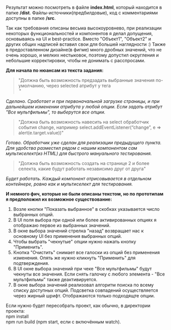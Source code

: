 Результат можно посмотреть в файле <b>index.html</b>, который находится в папке <b>/dist</b>.
Файлы-источники(предбилдовые), код с комментариями доступны в папке <b>/src</b>.


Так как требования описаны весьма высокоуровнево, при реализации некоторых функциональностей и компонентов я делал допущения,
основываясь на UI и best-practice.
Вместо "Объект1", "Объект2" и других общих надписей вставил свои для большей наглядности :)
Также в предоставленном дизайне(в фигме) много дробных значений, что не очень хорошо, и мелких нестыковок, поэтому допустил округления и небольшие корректировки, чтобы не донимать с расспросами.

<b>Для начала по нюансам из текста задания:</b>

> "Должна быть возможность предзадать выбранные значения по-умолчанию, через selected атрибут у тега <option>"

<i>Сделано. Сработает и при первоначальной загрузке страницы, и при дальнейшем изменении атрибута у любой опции. Если задать атрибут "Все мультфильмы", то выберутся все опции.</i>

> "Должна быть возможность навесить на select обработчик события change, например select.addEventListener(“change”, e => alert(e.target.value))"

<i>Готово. Обработчик уже сделан для реализации предыдущего пункта. Для удобства разместил рядом с нашим компонентом сам мультиселект(из HTML) для быстрого мануального тестирования.</i>

> "Должна быть возможность создать на странице 2 и более селекта, какие будут работать независимо друг от друга"

<i>Будет работать. Каждый компонент отрисовывается в отдельном контейнере, ровно как и мультиселект для тестирования.</i>


<b>И немного фич, которые не были описаны текстом, но по прототипам я предположил их возможное существование:</b>
1. Возле кнопки "Показать выбранное" в скобках указывается число выбранных опций.
2. В UI поля выбора при одной или более активированных опциях я отображаю первое из выбранных значений.
3. В окне выбора значений стрелка "назад" возвращает нас к основному UI без применения выбранных опций.
4. Чтобы выбрать "чекнутые" опции нужно нажать кнопку "Применить".
5. Кнопка "Очистить" снимает все галоски из опций без применения изменения. Опять же нужно кликнуть "Применить" для подтверждения.
6. В UI окне выбора значений при чеке "Все мультфильмы" будут чекнуты все значения. Если снять галочку с любого элемента - "Все мультфильмы" также деактивируется.
7. В окне выбора значений реализовал алгоритм поиска по всему списку доступных опций. Подсветка совпадений осуществляется через жирный шрифт. Отображаются только подходящте опции.


Если нужно будет пересобрать проект, как обычно, в директории проекта:<br>
npm install<br>
npm run build (npm start, если с включённым watch).

